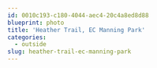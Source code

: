 ```yaml
---
id: 0010c193-c180-4044-aec4-20c4a8ed8d88
blueprint: photo
title: 'Heather Trail, EC Manning Park'
categories:
  - outside
slug: heather-trail-ec-manning-park
---
```

<p><!-- wp:image {"id":1481} --></p>
<figure class="wp-block-image"><img src="/assets/images/2021/05/img_20180812_105735290_hdr7E26867489823417240832.jpg" alt="" class="wp-image-1481"/></figure>
<p><!-- /wp:image --></p>
